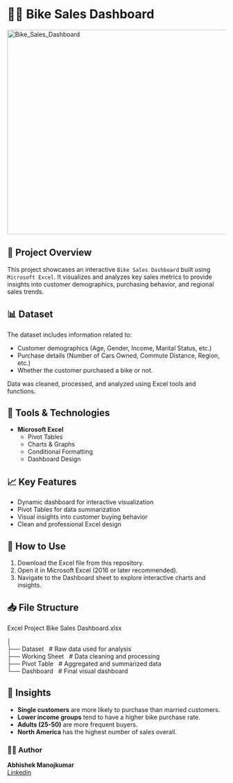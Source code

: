 # 🚴‍♂️ Bike Sales Dashboard

<img width="828" height="471" alt="Bike_Sales_Dashboard" src="https://github.com/user-attachments/assets/cd8eedbe-4ce3-4d0a-863c-14814cf06e67" />

## 📄 Project Overview
This project showcases an interactive `Bike Sales Dashboard` built using `Microsoft Excel`.
It visualizes and analyzes key sales metrics to provide insights into customer demographics, purchasing behavior, and regional sales trends.

## 📊 Dataset
The dataset includes information related to:
 - Customer demographics (Age, Gender, Income, Marital Status, etc.)
 - Purchase details (Number of Cars Owned, Commute Distance, Region, etc.)
 - Whether the customer purchased a bike or not.

Data was cleaned, processed, and analyzed using Excel tools and functions.

## 🧰 Tools & Technologies

- **Microsoft Excel**
  - Pivot Tables
  - Charts & Graphs
  - Conditional Formatting
  - Dashboard Design

## 📈 Key Features

- Dynamic dashboard for interactive visualization
- Pivot Tables for data summarization
- Visual insights into customer buying behavior
- Clean and professional Excel design

## 🚀 How to Use

1) Download the Excel file from this repository.
2) Open it in Microsoft Excel (2016 or later recommended).
3) Navigate to the Dashboard sheet to explore interactive charts and insights.

## 📥 File Structure

Excel Project Bike Sales Dashboard.xlsx

│<br>
├── Dataset &nbsp; # Raw data used for analysis<br>
├── Working Sheet &nbsp; # Data cleaning and processing<br>
├── Pivot Table &nbsp; # Aggregated and summarized data<br>
└── Dashboard &nbsp; # Final visual dashboard<br>

## 🧠 Insights

- **Single customers** are more likely to purchase than married customers.
- **Lower income groups** tend to have a higher bike purchase rate.
- **Adults (25-50)** are more frequent buyers.
- **North America** has the highest number of sales overall.

### 👨‍💻 Author

**Abhishek Manojkumar**<br>
[Linkedin](https://www.linkedin.com/in/abhishek-mkumar)
